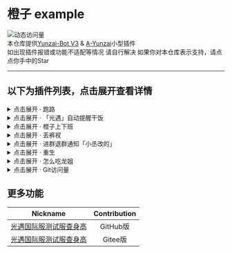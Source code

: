 <!-- 2024/3/4  UPDATE -->
# 橙子 example
<!-- 2024/03/04开始记录的访问量 -->
![动态访问量](https://count.kjchmc.cn/get/@orange-example?theme=rule34)  
本仓库提供[Yunzai-Bot V3](https://gitee.com/Le-niao/Yunzai-Bot) & [A-Yunzai](https://gitee.com/ningmengchongshui/azai-bot)小型插件  
如出现插件报错或功能不适配等情况 请自行解决
如果你对本仓库表示支持，请点点你手中的Star

---

## 以下为插件列表，点击展开查看详情
<details>
<summary>点击展开 · 跑路</summary>

#### 介绍
发送跑路内容，只有主人可以发送
#### 安装
```
curl -o "./plugins/example/跑路.js" "https://gitee.com/Kevin1217/orange-example/raw/master/js/跑路.js"
```
#### 使用指令
| 指令 | 作用 |
| ---------- | ----------- |
| 跑路 | 快速跑路 |
</details>

<details>
<summary>点击展开 · 「光遇」自动提醒干饭</summary>

#### 介绍
自动发送光遇每日干饭提醒，大家可以自定义文件内容
#### 安装
```
curl -o "./plugins/example/「光遇」自动提醒干饭.js" "https://gitee.com/Kevin1217/orange-example/raw/master/js/「光遇」自动提醒干饭.js"
```
#### 使用指令
| 指令 | 作用 |
| ---------- | ----------- |
| 「光遇」自动提醒干饭 | 到点每日自动提醒干饭 |
</details>

<details>
<summary>点击展开 · 橙子上下班</summary>

#### 介绍
用于开机关机云崽适用于临时关闭云崽功能
#### 安装
```
curl -o "./plugins/example/橙子上下班.js" "https://gitee.com/Kevin1217/orange-example/raw/master/js/橙子上下班.js"
```
#### 使用指令
| 指令 | 作用 |
| ---------- | ----------- |
| 狗东西上下班 | 指令上下班「主人可用」 |
</details>

<details>
<summary>点击展开 · 丢裤衩</summary>

#### 介绍
自动p丢裤衩表情包，省去古希腊裤衩神的很多麻烦
#### 安装
```
curl -o "./plugins/example/丢裤衩.js" "https://gitee.com/Kevin1217/orange-example/raw/master/js/丢裤衩.js"
```
#### 使用指令
| 指令 | 作用 |
| ---------- | ----------- |
| 丢裤衩（@qq） | 自动丢裤衩表情包 |
</details>

<details>
<summary>点击展开 · 进群退群通知「小丞改的」</summary>

#### 介绍
在云崽自带退群通知基础上修改，增加光遇重生之路音乐和感谢文案
#### 安装
```
curl -o "./plugins/example/进群退群通知「小丞改的」.js" "https://gitee.com/Kevin1217/orange-example/raw/master/js/进群退群通知「小丞改的」.js"
```
#### 使用指令
| 指令 | 作用 |
| ---------- | ----------- |
| 「无需指令 |  |
</details>

<details>
<summary>点击展开 · 重生</summary>

#### 介绍
发送光遇重生之路音乐
#### 安装
```
curl -o "./plugins/example/重生.js" "https://gitee.com/Kevin1217/orange-example/raw/master/js/重生.js"
```
#### 使用指令
| 指令 | 作用 |
| ---------- | ----------- |
| 重生 | 发送重生之路音乐 |
</details>

<details>
<summary>点击展开 · 怎么吃龙姐</summary>

#### 介绍
发送怎么吃龙姐，为您介绍吃龙姐的各种方式
#### 安装
```
curl -o "./plugins/example/怎么吃龙姐.js" "https://gitee.com/Kevin1217/orange-example/raw/master/js/怎么吃龙姐.js"
```
#### 使用指令
| 指令 | 作用 |
| ---------- | ----------- |
| 怎么吃龙姐 | 为你介绍各种吃龙姐的方式 |
| 怎么吃伐龙 |  |
| 彩蛋自行发掘吧 |  |
</details>

<details>
<summary>点击展开 · Git访问量</summary>

#### 介绍
用来查看Git访问量
#### 安装
```
curl -o "./plugins/example/Git访问量.js" "https://gitee.com/Kevin1217/orange-example/raw/master/js/Git访问量.js"
```
#### 使用指令
| 指令 | 作用 |
| ---------- | ----------- |
| #?查看?访问量 | 用来查看自己仓库的访问量 |
</details>



## 更多功能
| Nickname | Contribution |
| ---------- | :---------: |
| [光遇国际服测试服查身高](https://a-kevin1217.github.io/sky/) | GitHub版 |
| [光遇国际服测试服查身高](#正在开发中) | Gitee版 |